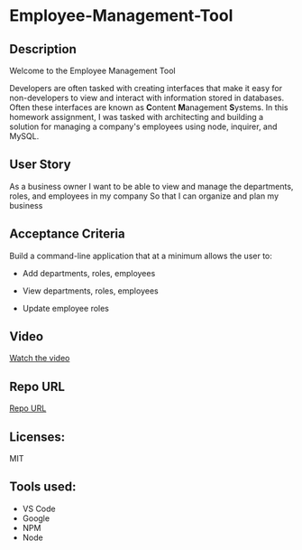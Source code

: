 # Employee-Management-Tool

 ## Description
  Welcome to the Employee Management Tool

  Developers are often tasked with creating interfaces that make it easy for non-developers to view and interact with information stored in databases. Often these interfaces are known as **C**ontent **M**anagement **S**ystems. In this homework assignment, I was tasked with architecting and building a solution for managing a company's employees using node, inquirer, and MySQL.


  ## User Story

  As a business owner
I want to be able to view and manage the departments, roles, and employees in my company
So that I can organize and plan my business

 ## Acceptance Criteria

  Build a command-line application that at a minimum allows the user to:

  * Add departments, roles, employees

  * View departments, roles, employees

  * Update employee roles
  
  ## Video

 [Watch the video](https://drive.google.com/file/d/1vw06y-tcXGHR9f-RJaCoAUQBWEYTVJvH/view?usp=sharing)

  ## Repo URL

  [Repo URL](https://github.com/AndreeDantzler/Employee-Management-Tool)

  ## Licenses: 

  MIT

  ## Tools used:
  - VS Code
  - Google
  - NPM
  - Node

  ```
